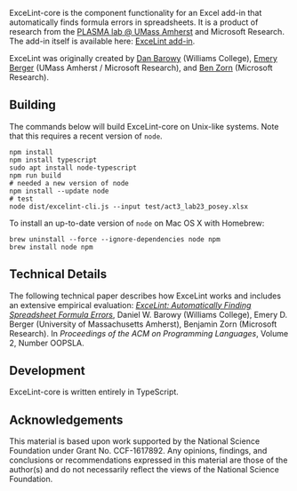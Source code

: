 ExceLint-core is the component functionality for an Excel add-in that
automatically finds formula errors in spreadsheets. It is a product of
research from the [PLASMA lab @ UMass
Amherst](https://plasma-umass.org) and Microsoft Research. The add-in
itself is available here: [ExceLint add-in](https://github.com/plasma-umass/ExceLint-addin).

ExceLint was originally created by [Dan
Barowy](http://www.cs.williams.edu/~dbarowy/) (Williams College),
[Emery Berger](https://www.emeryberger.com/) (UMass Amherst /
Microsoft Research), and [Ben
Zorn](https://www.microsoft.com/en-us/research/people/zorn/)
(Microsoft Research).

## Building

The commands below will build ExceLint-core on Unix-like systems. Note that
this requires a recent version of `node`.

    npm install
    npm install typescript
    sudo apt install node-typescript
    npm run build
    # needed a new version of node
    npm install --update node
    # test
    node dist/excelint-cli.js --input test/act3_lab23_posey.xlsx

To install an up-to-date version of `node` on Mac OS X with Homebrew:

    brew uninstall --force --ignore-dependencies node npm
    brew install node npm

## Technical Details

The following technical paper describes how ExceLint works and includes
an extensive empirical evaluation: [*ExceLint: Automatically Finding
Spreadsheet Formula
Errors*](https://github.com/ExceLint/ExceLint/blob/master/ExceLint-OOPSLA2018.pdf),
Daniel W. Barowy (Williams College), Emery D. Berger (University of
Massachusetts Amherst), Benjamin Zorn (Microsoft Research). In
*Proceedings of the ACM on Programming Languages*, Volume 2, Number
OOPSLA.

## Development

ExceLint-core is written entirely in TypeScript.

## Acknowledgements

This material is based upon work supported by the National Science
Foundation under Grant No. CCF-1617892. Any opinions, findings, and
conclusions or recommendations expressed in this material are those
of the author(s) and do not necessarily reflect the views of the National
Science Foundation.